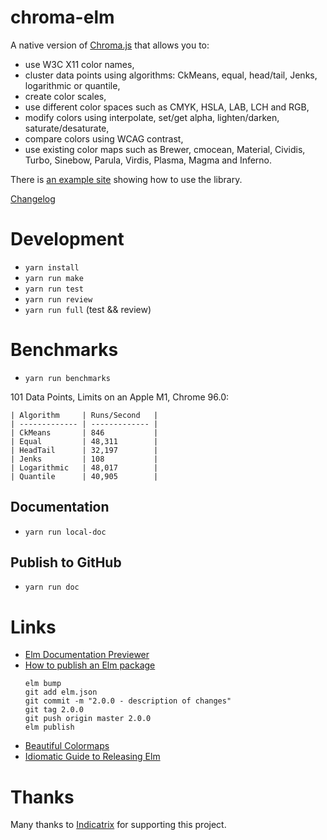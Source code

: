 # chroma-elm
A native version of [Chroma.js](https://gka.github.io/chroma.js) that allows you to:
 * use W3C X11 color names,
 * cluster data points using algorithms: CkMeans, equal, head/tail, Jenks, logarithmic or quantile,   
 * create color scales, 
 * use different color spaces such as CMYK, HSLA, LAB, LCH and RGB, 
 * modify colors using interpolate, set/get alpha, lighten/darken, saturate/desaturate,
 * compare colors using WCAG contrast, 
 * use existing color maps such as Brewer, cmocean, Material, Cividis, Turbo, Sinebow, Parula, Virdis, Plasma, Magma and Inferno.

There is [an example site](https://newmana.github.io/chroma-elm/) showing how to use the library.

[Changelog](https://github.com/newmana/chroma-elm/blob/master/CHANGELOG.md)

# Development
- `yarn install`
- `yarn run make`
- `yarn run test`
- `yarn run review`
- `yarn run full` (test && review)

# Benchmarks
- `yarn run benchmarks`

101 Data Points, Limits on an Apple M1, Chrome 96.0:

```text
| Algorithm     | Runs/Second   |
| ------------- | ------------- |
| CkMeans       | 846           |
| Equal         | 48,311        |
| HeadTail      | 32,197        |
| Jenks         | 108           |
| Logarithmic   | 48,017        |
| Quantile      | 40,905        |
```

## Documentation
- `yarn run local-doc`

## Publish to GitHub
- `yarn run doc`

# Links

- [Elm Documentation Previewer](https://elm-doc-preview.netlify.com/)
- [How to publish an Elm package](https://medium.com/@Max_Goldstein/how-to-publish-an-elm-package-3053b771e545)
  ```shell
  elm bump
  git add elm.json
  git commit -m "2.0.0 - description of changes"
  git tag 2.0.0
  git push origin master 2.0.0
  elm publish
  ```
- [Beautiful Colormaps](https://matplotlib.org/cmocean/)
- [Idiomatic Guide to Releasing Elm](https://github.com/dillonkearns/idiomatic-elm-package-guide)

# Thanks

Many thanks to [Indicatrix](https://indicatrix.io) for supporting this project.